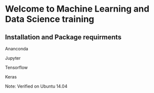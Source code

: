 # Welcome to Machine Learning and Data Science training

## Installation and Package requirments 
 <p> Ananconda
 <p> Jupyter
 <p> Tensorflow
 <p> Keras

Note: Verified on Ubuntu 14.04


